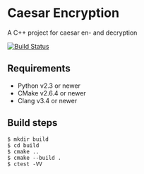 # Caesar Encryption
A C++ project for caesar en- and decryption

[![Build Status](https://travis-ci.org/guddii/cpp-caesar.svg?branch=master)](https://travis-ci.org/guddii/cpp-caesar)

## Requirements

- Python v2.3 or newer
- CMake v2.6.4 or newer
- Clang v3.4 or newer

## Build steps
```
$ mkdir build
$ cd build
$ cmake ..
$ cmake --build .
$ ctest -VV
```